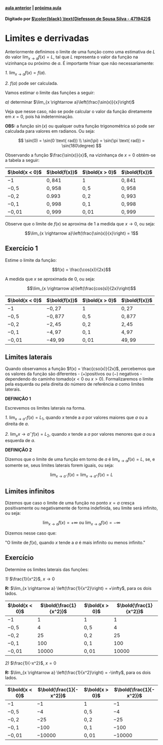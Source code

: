 ﻿ <script>
  MathJax = {
    tex: {inlineMath: [['$', '$'], ['\\(', '\\)']]}
  };
  </script>
  <script id="MathJax-script" async src="https://cdn.jsdelivr.net/npm/mathjax@3/es5/tex-chtml.js"></script>
  
   <script src="https://cdn.jsdelivr.net/npm/mermaid@8.4.0/dist/mermaid.min.js"></script>
 <script>mermaid.initialize({startOnLoad:true});</script>

#### [aula anterior](./02-09-19-limites-e-derrivadas.html) | [próxima aula](./09-09-19-limites.html)

#### Digitado por [$\color{black} \text{Diefesson de Sousa Silva - 471942}$](mailto://diefesson.so@gmail.com)

# Limites e derrivadas

Anteriormente definimos  o limite de uma função como uma estimativa de $L$ do valor $\lim_{x \rightarrow a} f(x) = L$, tal que $L$ representa o valor da função na vizinhança ou próximo de $a$. É importante frisar que não necessariamente:

*1.* $\lim_{x \rightarrow a} f(x) = f(a)$.

*2.* $f(a)$ pode ser calculada.

Vamos estimar o limite das funções a seguir:

*a)* determinar $\lim_{x \rightarrow a}\left(\frac{\sin(x)}{x}\right)$

Veja que nesse caso, não se pode calcular o valor da função diretamente em $x = 0$, pois há indeterminação.

**OBS:** a função $\sin(x)$ ou qualquer outra função trigonométrica só pode ser calculada para valores em radianos. Ou seja:

$$
\sin(0) = \sin(0 \text{ rad}) \\
\sin(\pi) = \sin(\pi \text{ rad}) = \sin(180\degree)
$$

Observando a função $\frac{\sin(x)}{x}$, na vizinhança de $x = 0$ obtém-se a tabela a seguir:

$\bold{x < 0}$ | $\bold{f(x)}$ |  $\bold{x > 0}$ | $\bold{f(x)}$
-|-|-|-
$-1$    | $0,841$ | $1$    | $0,841$
$-0,5$  | $0,958$ | $0,5$  | $0,958$
$-0,2$  | $0.993$ | $0,2$  | $0,993$
$-0,1$  | $0,998$ | $0,1$  | $0,998$
$-0,01$ | $0,999$ | $0,01$ | $0,999$

Observe que o limite de $f(x)$ se aproxima de $1$ a medida que $x \rightarrow 0$, ou  seja:

$$\lim_{x \rightarrow a}\left(\frac{\sin(x)}{x}\right) = 1$$

## Exercício 1

Estime o limite da função:

$$f(x) = \frac{\cos(x)}{2x}$$

A medida que $x$ se aproximada de 0, ou seja:

$$\lim_{x \rightarrow a}\left(\frac{cos(s)}{2x}\right)$$

$\bold{x < 0}$ | $\bold{f(x)}$ | $\bold{x > 0}$ | $\bold{f(x)}$
-|-|-|-
$-1$    | $-0,27$  | $1$    | $0,27$
$-0,5$  | $-0,877$ | $0,5$  | $0,877$
$-0,2$  | $-2,45$  | $0,2$  | $2,45$
$-0,1$  | $-4,97$  | $0,1$  | $4,97$
$-0,01$ | $-49,99$ | $0,01$ | $49,99$

## Limites laterais

Quando observamos a função $f(x) = \frac{cso(x)}{2x}$, percebemos que os valores da função são diferentes - $(+)$positivos ou $(-)$ negativos - dependendo do caminho tomado($x < 0$ ou $x > 0$). Formalizaremos o limite pela esquerda ou pela direita do número de referência $a$ como limites laterais.

**DEFINIÇÃO 1**

Escrevemos os limites laterais na forma.

*1.* $\lim_{x \rightarrow a^+} f(x) = L_1$, quando $x$ tende a $a$ por valores maiores que $a$ ou a direita de $a$.

*2.* $\lim_x{x \rightarrow a^-} f(x) = L_2$, quando $x$ tende a $a$ por valores menores que $a$ ou a esquerda de $a$.

**DEFINIÇÃO 2**

Dizemos que o limite de uma função em torno de $a$ é $\lim_{x \rightarrow a} f(x) = L$, se, e somente se, seus limites laterais forem iguais, ou seja:

$$\lim_{x \rightarrow a^-} f(x) = \lim_{x \rightarrow a^+} f(x) = L$$

## Limites infinitos

Dizemos que caso o limite de uma função no ponto $x = a$ cresça positivamente ou negativamente de forma indefinida, seu limite será infinito, ou seja:

$$\lim_{x \rightarrow a} f(x) = +\infty \text{ ou } \lim_{x \rightarrow a} f(x) = -\infty$$

Dizemos nesse caso que:

"O limite de $f(x)$, quando $x$ tende a $a$ é mais infinito ou menos infinito."

## Exercício

Determine os limites laterais das funções:

*1)* $\frac{1}{x^2}$, $x \rightarrow 0$

**R:** $\lim_{x \rightarrow a} \left(\frac{1}{x^2}\right) = +\infty$, para os dois lados.

$\bold{x < 0}$ | $\bold{\frac{1}{x^2}}$ | $\bold{x > 0}$ | $\bold{\frac{1}{x^2}}$
-|-|-|-
$-1$    | $1$ | $1$ | $1$
$-0,5$  | $4$ | $0,5$ | $4$
$-0,2$  | $25$ | $0,2$ | $25$
$-0,1$  | $100$ | $0,1$ | $100$
$-0,01$ | $10000$ | $0,01$ | $10000$

*2)* $\frac{1}{-x^2}$, $x = 0$

**R:** $\lim_{x \rightarrow a} \left(\frac{1}{x^2}\right) = -\infty$, para os dois lados.

$\bold{x < 0}$ | $\bold{\frac{1}{-x^2}}$ | $\bold{x > 0}$ | $\bold{\frac{1}{-x^2}}$
-|-|-|-
$-1$    | $-1$     | $1$    | $-1$
$-0,5$  | $-4$     | $0,5$  | $-4$
$-0,2$  | $-25$    | $0,2$  | $-25$
$-0,1$  | $-100$   | $0,1$  | $-100$
$-0,01$ | $-10000$ | $0,01$ | $-10000$
